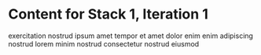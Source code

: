 # Content for Stack 1, Iteration 1
exercitation nostrud ipsum amet tempor et amet dolor enim enim adipiscing nostrud lorem minim nostrud consectetur nostrud eiusmod 
